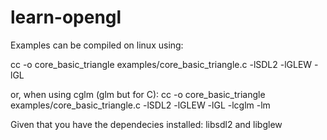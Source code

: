 # learn-opengl

Examples can be compiled on linux using:

cc -o core_basic_triangle examples/core_basic_triangle.c -lSDL2 -lGLEW -lGL

or, when using cglm (glm but for C):
cc -o core_basic_triangle examples/core_basic_triangle.c -lSDL2 -lGLEW -lGL -lcglm -lm

Given that you have the dependecies installed: libsdl2 and libglew